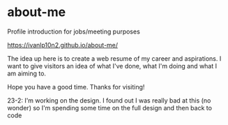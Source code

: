 # about-me
Profile introduction for jobs/meeting purposes

https://ivanlp10n2.github.io/about-me/

The idea up here is to create a web resume of my career and aspirations. 
I want to give visitors an idea of what I've done, what I'm doing and what I am aiming to. 

Hope you have a good time. Thanks for visiting!

23-2: I'm working on the design. I found out I was really bad at this (no wonder) so I'm spending some time on the full design and then back to code 
